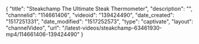 {
    "title": "Steakchamp The Ultimate Steak Thermometer",
    "description": "",
    "channelid": "114661406",
    "videoid": "139424490",
    "date_created": "1517251331",
    "date_modified": "1517252573",
    "type": "captivate",
    "layout": "channelVideo",
    "url": "\/latest-videos\/steakchamp-63461930-mp4\/114661406-139424490"
}